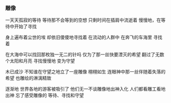 ### 雕像
一天天孤寂的等待
等待那不会等到的空想
只剩时间在插肩中流逝着
慢慢地，在等待中开始了寻找

身上遍布着尘世的埃
却依旧傻傻地寻找着
在流动的人群中
在奔飞的车海里
寻找着
 
在大海中可以找回那枚独一无二的针吗
仅为了那一丝快要湮灭的希望
翻过了无数个太阳和月亮
寻找慢慢地
变为守望
 
木已成沙
不知谁在守望之地立了一座雕像
栩栩如生
连眼神中那一丝伴随着失落的希望
也雕绘的淋漓精致
 
逐渐地
世界各地的游客被吸引了
他们无一不谈雕像地出神入化
人们都看雕工看地出神
忘了感受雕像的
等待、寻找和守望